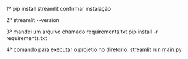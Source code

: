 1º pip install streamlit
confirmar instalação

2º streamlit --version


3º mandei um arquivo chamado requirements.txt
    pip install -r requirements.txt


4º comando para executar o projetio
 no diretorio:
    streamlit run main.py
